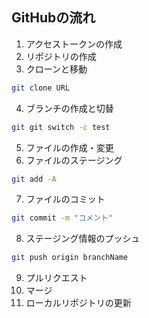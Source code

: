 ## GitHubの流れ
1. アクセストークンの作成
2. リポジトリの作成
3. クローンと移動
```sh
git clone URL
```
4. ブランチの作成と切替
```sh
git git switch -c test
```
5. ファイルの作成・変更
6. ファイルのステージング
```sh
git add -A
```
7. ファイルのコミット
```sh
git commit -m "コメント"
```
8. ステージング情報のプッシュ
```sh
git push origin branchName
```
9. プルリクエスト
10. マージ
11. ローカルリポジトリの更新
